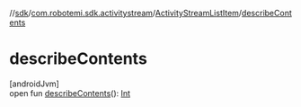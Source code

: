 //[sdk](../../../index.md)/[com.robotemi.sdk.activitystream](../index.md)/[ActivityStreamListItem](index.md)/[describeContents](describe-contents.md)

# describeContents

[androidJvm]\
open fun [describeContents](describe-contents.md)(): [Int](https://kotlinlang.org/api/latest/jvm/stdlib/kotlin/-int/index.html)
